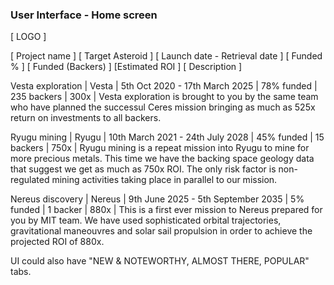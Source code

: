 ### User Interface - Home screen

[ LOGO  ] 

[ Project name ] [ Target Asteroid ] [ Launch date - Retrieval date ] [ Funded % ] [ Funded (Backers) ] [Estimated ROI ] [ Description  ]  

Vesta exploration | Vesta | 5th Oct 2020 - 17th March 2025 | 78% funded | 235 backers | 300x | Vesta exploration is brought to you by the same team who have planned the successul Ceres mission bringing as much as 525x return on investments to all backers. 

Ryugu mining | Ryugu | 10th March 2021 - 24th July 2028 | 45% funded | 15 backers | 750x | Ryugu mining is a repeat mission into Ryugu to mine for more precious metals. This time we have the backing space geology data that suggest we get as much as 750x ROI. The only risk factor is non-regulated mining activities taking place in parallel to our mission.

Nereus discovery | Nereus | 9th June 2025 - 5th September 2035 | 5% funded | 1 backer | 880x | This is a first ever mission to Nereus prepared for you by MIT team. We have used sophisticated orbital trajectories, gravitational maneouvres and solar sail propulsion in order to achieve the projected ROI of 880x.


UI could also have "NEW & NOTEWORTHY, ALMOST THERE, POPULAR" tabs.
